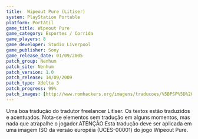 ```yaml
---
title:  Wipeout Pure (Litiser)
system: PlayStation Portable
platform: Portátil
game_title: Wipeout Pure
game_category: Esportes / Corrida
game_players: 8
game_developer: Studio Liverpool
game_publisher: Sony
game_release_date: 01/09/2005
patch_group: Nenhum
patch_site: Nenhum
patch_version: 1.0
patch_release: 14/09/2009
patch_type: Xdelta 3
patch_progress: 99%
patch_images: [http://www.romhackers.org/imagens/traducoes/%5BPSP%5D%20Wipeout%20Pure%20-%20Litiser%20-%201.jpg,http://www.romhackers.org/imagens/traducoes/%5BPSP%5D%20Wipeout%20Pure%20-%20Litiser%20-%202.jpg,http://www.romhackers.org/imagens/traducoes/%5BPSP%5D%20Wipeout%20Pure%20-%20Litiser%20-%203.jpg]
---
```

Uma boa tradução do tradutor freelancer Litiser. Os textos estão traduzidos e acentuados. Nota-se elementos sem tradução em alguns momentos, mas nada que atrapalhe o jogador.ATENÇÃO:Esta tradução deve ser aplicada em uma imagem ISO da versão européia (UCES-00001) do jogo Wipeout Pure.